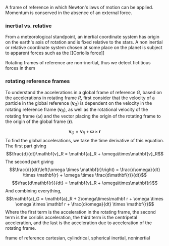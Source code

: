 A frame of reference in which Newton's laws of motion can be applied. Momentum is conserved in the absence of an external force.

### inertial vs. relative
From a meteorological standpoint, an inertial coordinate system has origin on the earth's axis of rotation and is fixed relative to the stars. A non inertial or relative coordinate system chosen at some place on the planet is subject to apparent forces such as the [[Coriolis force]]

Rotating frames of reference are non-inertial, thus we detect fictitious forces in them
### rotating reference frames
To understand the accelerations in a global frame of reference $G$, based on the accelerations in rotating frame $R$, first consider that the velocity of a particle in the global reference ($\mathbf{v}_G$) is dependent on the velocity in the rotating reference frame ($\mathbf{v}_R$), as well as the rotational velocity of the rotating frame ($\omega$) and the vector placing the origin of the rotating frame to the origin of the global frame ($\mathbf{r}$).

$$\mathbf{v}_G = \mathbf{v}_R + \mathbf{\omega} \times \mathbf{r}$$
To find the global accelerations, we take the time derivative of this equation. The first part giving
$$\frac{d}{dt}\mathbf{v}_R = \mathbf{a}_R + \omega\times\mathbf{v}_R$$
The second part giving
$$\frac{d}{dt}\left(\omega \times \mathbf{r}\right) = \frac{d\omega}{dt} \times \mathbf{r} + \omega \times \frac{d\mathbf{r}}{dt}$$
$$\frac{d\mathbf{r}}{dt} = \mathbf{v}_R + \omega\times\mathbf{r}$$
And combining everything,
$$\mathbf{a}_G = \mathbf{a}_R + 2\omega\times\mathbf r + \omega \times \omega \times \mathbf r + \frac{d\omega}{dt} \times \mathbf{r}$$
Where the first term is the acceleration in the rotating frame, the second term is the coriolis acceleration, the third term is the centripetal acceleration, and the last is the acceleration due to acceleration of the rotating frame.

frame of reference
cartesian, cylindrical, spherical
inertial, noninertial